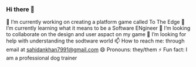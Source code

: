 ### Hi there 👋




🔭 I’m currently working on creating a platform game called To The Edge
🌱 I’m currently learning what it means to be a Software ENgineer
👯 I’m looking to collaborate on the design and user aspact on my game
🤔 I’m looking for help with understanding the sodtware world
📫 How to reach me: through email at sahidankhan7991@gmail.com 
😄 Pronouns: they/them
⚡ Fun fact: I am a professional dog trainer

